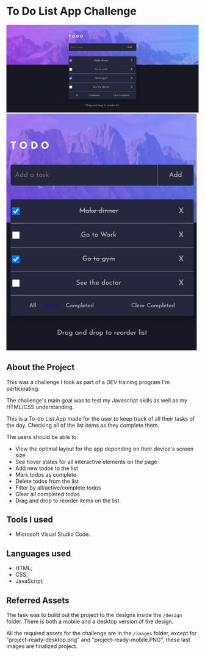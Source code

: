 # To Do List App Challenge

![Desktop Preview Image](https://github.com/79rubart/to-do-list-app/blob/master/src/design/desktop.PNG)
![Mobile Preview Image](https://github.com/79rubart/to-do-list-app/blob/master/src/design/mobile.PNG)

## About the Project

This was a challenge I took as part of a DEV training program I'm participating.

The challenge's main goal was to test my Javascript skills as well as my HTML/CSS understanding.

This is a To-do List App made for the user to keep track of all their tasks of the day. Checking all of the list items as they complete them.

The users should be able to:

- View the optimal layout for the app depending on their device's screen size
- See hover states for all interactive elements on the page
- Add new todos to the list
- Mark todos as complete
- Delete todos from the list
- Filter by all/active/complete todos
- Clear all completed todos
- Drag and drop to reorder items on the list

## Tools I used

- Microsoft Visual Studio Code.

## Languages used

- HTML;
- CSS;
- JavaScript;

## Referred Assets

The task was to build out the project to the designs inside the `/design` folder. There is both a mobile and a desktop version of the design. 

All the required assets for the challenge are in the `/images` folder, except for "project-ready-desktop.png" and "project-ready-mobile.PNG", these last images are finalized project.
